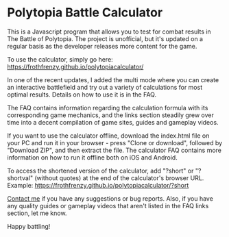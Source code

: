 # Polytopia Battle Calculator

This is a Javascript program that allows you to test for combat results in The Battle of Polytopia. The project is unofficial, but it's updated on a regular basis as the developer releases more content for the game.

To use the calculator, simply go here: https://frothfrenzy.github.io/polytopiacalculator/

In one of the recent updates, I added the multi mode where you can create an interactive battlefield and try out a variety of calculations for most optimal results. Details on how to use it is in the FAQ.

The FAQ contains information regarding the calculation formula with its corresponding game mechanics, and the links section steadily grew over time into a decent compilation of game sites, guides and gameplay videos.

If you want to use the calculator offline, download the index.html file on your PC and run it in your browser - press "Clone or download", followed by "Download ZIP", and then extract the file. The calculator FAQ contains more information on how to run it offline both on iOS and Android.

To access the shortened version of the calculator, add "?short" or "?shortval" (without quotes) at the end of the calculator's browser URL. Example: https://frothfrenzy.github.io/polytopiacalculator/?short

[Contact me](mailto:frothdiscord@gmail.com) if you have any suggestions or bug reports. Also, if you have any quality guides or gameplay videos that aren't listed in the FAQ links section, let me know.

Happy battling!
